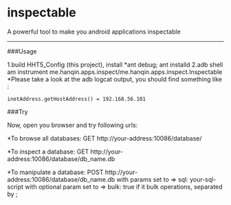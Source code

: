 inspectable
===========

A powerful tool to make you android applications inspectable

---

###Usage

1.build HHT5_Config (this project), install
    *ant debug; ant installd
2.adb shell am instrument me.hanqin.apps.inspect/me.hanqin.apps.inspect.Inspectable
    *Please take a look at the adb logcat output, you should find something like :
```
inetAddress.getHostAddress() = 192.168.56.101
```

###Try

Now, open you browser and try following urls:

*To browse all databases:     GET http://your-address:10086/database/

*To inspect a database:       GET http://your-address:10086/database/db_name.db

*To manipulate a database:    POST http://your-address:10086/database/db_name.db
                                  with params set to => sql: your-sql-script
                                  with optional param set to => bulk: true if it bulk operations, separated by ;



